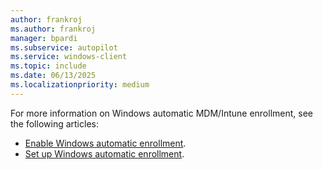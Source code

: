 ```yaml
---
author: frankroj
ms.author: frankroj
manager: bpardi
ms.subservice: autopilot
ms.service: windows-client
ms.topic: include
ms.date: 06/13/2025
ms.localizationpriority: medium
---
```


<!-- This file is shared by the following articles:

tutorial/pre-provisioning/azure-ad-join-automatic-enrollment.md
tutorial/pre-provisioning/hybrid-azure-ad-join-automatic-enrollment.md
tutorial/self-deploying/self-deploying-automatic-enrollment.md
tutorial/user-driven/azure-ad-join-automatic-enrollment.md
tutorial/user-driven/hybrid-azure-ad-join-automatic-enrollment.md
device-preparation/tutorial/user-driven/entra-join-automatic-enrollment.md

Headings are driven by article context. -->

For more information on Windows automatic MDM/Intune enrollment, see the following articles:

- [Enable Windows automatic enrollment](/mem/intune-service/enrollment/windows-enroll#enable-windows-automatic-enrollment).
- [Set up Windows automatic enrollment](/autopilot/windows-autopilot-hybrid#set-up-windows-automatic-mdm-enrollment).
